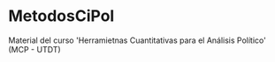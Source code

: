 # MetodosCiPol
Material del curso 'Herramietnas Cuantitativas para el Análisis Político' (MCP - UTDT)
